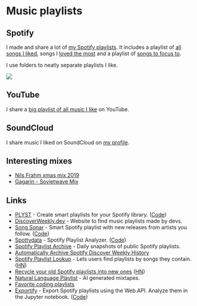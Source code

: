 # Music playlists

## Spotify

I made and share a lot of [my Spotify playlists](https://open.spotify.com/user/nikitavoloboev). It includes a playlist of [all songs I liked](https://open.spotify.com/playlist/0ERn0U4qZIKC8Dy7RrMMsn?si=TAzeKp_KT0yEycMrjt6IcA), songs I [loved the most](https://open.spotify.com/playlist/2N82DnDsPGMnpJhN8sVFJu?si=0dHcV0nIT_2JPii-htjlAA) and a playlist of [songs to focus to](https://open.spotify.com/playlist/0ESjwZeTcHOWzY3FYO5zs5?si=kzUDV8RQQjifiMx6YrISPg).

I use folders to neatly separate playlists I like.

![](https://i.imgur.com/81cJDxg.jpg)

## YouTube

I share a [big playlist of all music I like](https://www.youtube.com/playlist?list=PL0nGxteCFLXYA1fsLmlWzY0Tyoo3c7tF-) on YouTube.

## SoundCloud

I share music I liked on SoundCloud on [my profile](https://soundcloud.com/nikitavoloboev).

## Interesting mixes

- [Nils Frahm xmas mix 2019](https://www.mixcloud.com/nilsoliver5/nils-frahm-xmas-mix-2019/)
- [Gagarin - Sovietwave Mix](https://www.youtube.com/watch?v=o2mD5hv0eMc)

## Links

- [PLYST](https://plylst.app/) - Create smart playlists for your Spotify library. ([Code](https://github.com/Shpigford/plylst))
- [DiscoverWeekly.dev](https://discoverweekly.dev/) - Website to find music playlists made by devs.
- [Song Sonar](https://songsonar.rocks/) - Smart Spotify playlist with new releases from artists you follow. ([Code](https://github.com/raffomania/songsonar))
- [Spottydata](https://www.spottydata.com/) - Spotify Playlist Analyzer. ([Code](https://github.com/NLeRoy917/spottydata))
- [Spotify Playlist Archive](https://github.com/mackorone/spotify-playlist-archive) - Daily snapshots of public Spotify playlists.
- [Automatically Archive Spotify Discover Weekly History](https://rile.yt/rediscover)
- [Spotify Playlist Lookup](https://playlists.dags.dev/) - Lets users find playlists by songs they contain. ([HN](https://news.ycombinator.com/item?id=33150086))
- [Recycle your old Spotify playlists into new ones](https://www.playlistrecycle.com/) ([HN](https://news.ycombinator.com/item?id=33742014))
- [Natural Language Playlist](https://www.naturallanguageplaylist.com/) - AI generated mixtapes.
- [Favorite coding playlists](https://twitter.com/cpojer/status/1603215063401521152)
- [Exportify](https://exportify.net/) - Export Spotify playlists using the Web API. Analyze them in the Jupyter notebook. ([Code](https://github.com/pavelkomarov/exportify))
